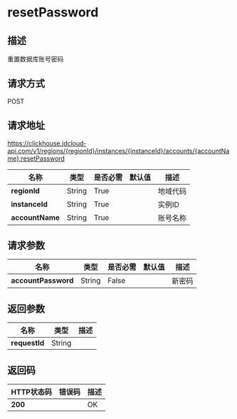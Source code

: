 # resetPassword


## 描述
重置数据库账号密码

## 请求方式
POST

## 请求地址
https://clickhouse.jdcloud-api.com/v1/regions/{regionId}/instances/{instanceId}/accounts/{accountName}:resetPassword

|名称|类型|是否必需|默认值|描述|
|---|---|---|---|---|
|**regionId**|String|True| |地域代码|
|**instanceId**|String|True| |实例ID|
|**accountName**|String|True| |账号名称|

## 请求参数
|名称|类型|是否必需|默认值|描述|
|---|---|---|---|---|
|**accountPassword**|String|False| |新密码|


## 返回参数
|名称|类型|描述|
|---|---|---|
|**requestId**|String| |


## 返回码
|HTTP状态码|错误码|描述|
|---|---|---|
|**200**||OK|
